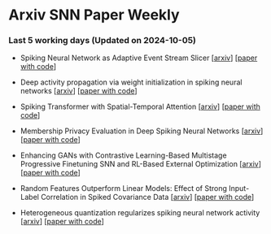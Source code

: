 # Arxiv SNN Paper Weekly


 ### **Last 5 working days (Updated on 2024-10-05)** 


- Spiking Neural Network as Adaptive Event Stream Slicer [[arxiv](https://arxiv.org/abs/2410.02249)] [[paper with code](https://paperswithcode.com/paper/spiking-neural-network-as-adaptive-event)]

- Deep activity propagation via weight initialization in spiking neural networks [[arxiv](https://arxiv.org/abs/2410.00580)] [[paper with code](https://paperswithcode.com/paper/deep-activity-propagation-via-weight)]

- Spiking Transformer with Spatial-Temporal Attention [[arxiv](https://arxiv.org/abs/2409.19764)] [[paper with code](https://paperswithcode.com/paper/spiking-transformer-with-spatial-temporal)]

- Membership Privacy Evaluation in Deep Spiking Neural Networks [[arxiv](https://arxiv.org/abs/2409.19413)] [[paper with code](https://paperswithcode.com/paper/membership-privacy-evaluation-in-deep-spiking)]

- Enhancing GANs with Contrastive Learning-Based Multistage Progressive Finetuning SNN and RL-Based External Optimization [[arxiv](https://arxiv.org/abs/2409.20340)] [[paper with code](https://paperswithcode.com/paper/enhancing-gans-with-contrastive-learning)]

- Random Features Outperform Linear Models: Effect of Strong Input-Label Correlation in Spiked Covariance Data [[arxiv](https://arxiv.org/abs/2409.20250)] [[paper with code](https://paperswithcode.com/paper/random-features-outperform-linear-models)]

- Heterogeneous quantization regularizes spiking neural network activity [[arxiv](https://arxiv.org/abs/2409.18396)] [[paper with code](https://paperswithcode.com/paper/heterogeneous-quantization-regularizes)]

